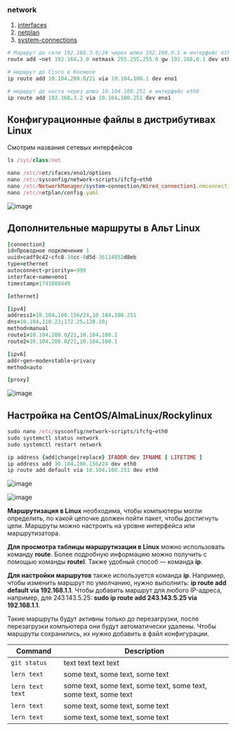 ### network
1. [interfaces](interfaces)
2. [netplan](netplan)
3. [system-connections](system-connections)

```ruby
# Маршрут до сети 192.168.3.0/24 через шлюз 192.168.0.1 и интерфейс eth0 с метрикой 100
route add -net 192.168.3.0 netmask 255.255.255.0 gw 192.168.0.1 dev eth0 metric 100

# маршрут до Cisco в Космосе
ip route add 10.104.200.0/21 via 10.104.100.1 dev eno1

# маршрут до хоста через шлюз 10.104.100.251 и интерфейс eth0
ip route add 192.168.3.2 via 10.104.100.251 dev eno1 
```

## Конфигурационные файлы в дистрибутивах Linux

Смотрим названия сетевых интерфейсов
```ruby
ls /sys/class/net
```

```ruby
nano /etc/net/ifaces/eno1/options
nano /etc/sysconfig/network-scripts/ifcfg-eth0
nano /etc/NetworkManager/system-connection/Wired_connection1.nmconnection
nano /etc/netplan/config.yaml
```

![image](https://github.com/user-attachments/assets/d85aae53-7928-4cc3-87aa-d9fe85e6f417)


## Дополнительные маршруты в Альт Linux

```ruby
[connection]
id=Проводное подключение 1
uuid=cadf9c42-cfc8-30cc-8d5d-36114852d8eb
type=ethernet
autoconnect-priority=-999
interface-name=eno1
timestamp=1741088449

[ethernet]

[ipv4]
address1=10.104.100.156/24,10.104.100.251
dns=10.104.110.23;172.25.128.10;
method=manual
route1=10.104.200.0/21,10.104.100.1
route2=10.104.208.0/21,10.104.100.1

[ipv6]
addr-gen-mode=stable-privacy
method=auto

[proxy]

```

![image](https://github.com/user-attachments/assets/d70d2dea-fff3-4664-9cbe-b095efde28c7)



## Настройка на CentOS/AlmaLinux/Rockylinux

```ruby
sudo nano /etc/sysconfig/network-scripts/ifcfg-eth0
sudo systemctl status network
sudo systemctl restart network
```

```ruby
ip address {add|change|replace} IFADDR dev IFNAME [ LIFETIME ]
ip address add 10.104.100.156/24 dev eth0
ip route add default via 10.104.100.251 dev eth0
```
![image](https://github.com/user-attachments/assets/1e094677-bd78-4a46-8234-4d2ae09de2e2)

![image](https://github.com/user-attachments/assets/331d1133-498e-4044-b302-014d8008b9fa)


**Маршрутизация в Linux** необходима, чтобы компьютеры могли определить, по какой цепочке должен пойти пакет, чтобы достигнуть цели. Маршруты можно настроить на уровне интерфейса или маршрутизатора.

**Для просмотра таблицы маршрутизации в Linux** можно использовать команду **route**. Более подробную информацию можно получить с помощью команды **routel**. Также удобный способ — команда **ip**.

**Для настройки маршрутов** также используется команда **ip**. Например, чтобы изменить маршрут по умолчанию, нужно выполнить: **ip route add default via 192.168.1.1**. Чтобы добавить маршрут для любого IP-адреса, например, для 243.143.5.25: **sudo ip route add 243.143.5.25 via 192.168.1.1**.

Такие маршруты будут активны только до перезагрузки, после перезагрузки компьютера они будут автоматически удалены. Чтобы маршруты сохранились, их нужно добавить в файл конфигурации.



| Command | Description |
| ------- | ----------- |
| `git status` | text text text text |
| `lern text` | some text, some text, some text |
| `lern text text` | some text, some text, some text, some text, some text, some text |
| `lern text` | some text, some text, some text |
| `lern text` | some text, some text, some text |



